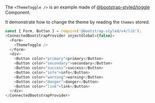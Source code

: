 The `<ThemeToggle />` is an example made of [@bootstrap-styled/toggle](https://bootstrap-styled.github.io/toggle) Component.

It demonstrate how to change the theme by reading the `themes` stored.
 
```js
const { Form, Button } = require('@bootstrap-styled/v4/lib');
<ConnectedBootstrapProvider injectGlobal={false}>
  <Form>
    <ThemeToggle />
  </Form>
  <div>
    <Button color="primary">primary</Button>
    <Button color="secondary">secondary</Button>
    <Button color="success">success</Button>
    <Button color="info">info</Button>
    <Button color="warning">warning</Button>
    <Button color="danger">danger</Button>
    <Button color="link">link</Button>
  </div>
</ConnectedBootstrapProvider>
```
